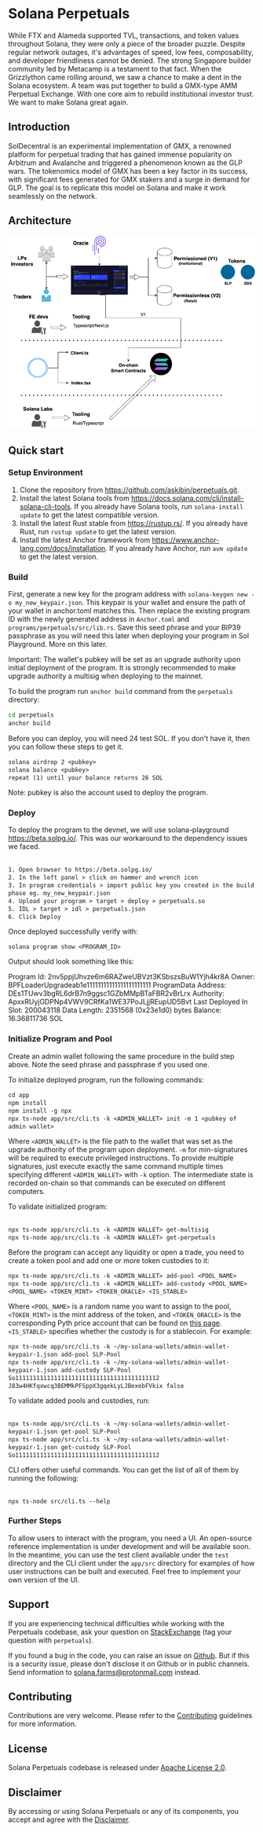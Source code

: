 # Solana Perpetuals

While FTX and Alameda supported TVL, transactions, and token values throughout Solana, they were only a piece of the broader puzzle. Despite regular network outages, it's advantages of speed, low fees, composability, and developer friendliness cannot be denied.
The strong Singapore builder community led by Metacamp is a testament to that fact.
When the Grizzlython came rolling around, we saw a chance to make a dent in the Solana ecosystem. A team was put together to build a GMX-type AMM Perpetual Exchange. With one core aim to rebuild institutional investor trust. We want to make Solana great again.

## Introduction

SolDecentral is an experimental implementation of GMX, a renowned platform for perpetual trading that has gained immense popularity on Arbitrum and Avalanche and triggered a phenomenon known as the GLP wars. The tokenomics model of GMX has been a key factor in its success, with significant fees generated for GMX stakers and a surge in demand for GLP. The goal is to replicate this model on Solana and make it work seamlessly on the network.

## Architecture

![Architecture Diagram](https://github.com/SolCentralX/FE_Submission/blob/92372db51200cc5f50e227cce90fe0c901512506/Diagrams/SolDecentral_Architecture_V1.png)

## Quick start

### Setup Environment

1. Clone the repository from <https://github.com/askibin/perpetuals.git>.
2. Install the latest Solana tools from <https://docs.solana.com/cli/install-solana-cli-tools>. If you already have Solana tools, run `solana-install update` to get the latest compatible version.
3. Install the latest Rust stable from <https://rustup.rs/>. If you already have Rust, run `rustup update` to get the latest version.
4. Install the latest Anchor framework from <https://www.anchor-lang.com/docs/installation>. If you already have Anchor, run `avm update` to get the latest version.

### Build

First, generate a new key for the program address with `solana-keygen new -o my_new_keypair.json`. This keypair is your wallet and ensure the path of your wallet in anchor.toml matches this. Then replace the existing program ID with the newly generated address in `Anchor.toml` and `programs/perpetuals/src/lib.rs`.
Save this seed phrase and your BIP39 passphrase as you will need this later when deploying your program in Sol Playground. More on this later.

Important: The wallet's pubkey will be set as an upgrade authority upon initial deployment of the program. It is strongly recommended to make upgrade authority a multisig when deploying to the mainnet.

To build the program run `anchor build` command from the `perpetuals` directory:

```sh
cd perpetuals
anchor build
```

Before you can deploy, you will need 24 test SOL.
If you don't have it, then you can follow these steps to get it.

```
solana airdrop 2 <pubkey>
solana balance <pubkey>
repeat (1) until your balance returns 26 SOL
```

Note: pubkey is also the account used to deploy the program.

### Deploy

To deploy the program to the devnet, we will use solana-playground <https://beta.solpg.io/>. This was our workaround to the dependency issues we faced.

```

1. Open browser to https://beta.solpg.io/
2. In the left panel > click on hammer and wrench icon
3. In program credentials > import public key you created in the build phase eg. my_new_keypair.json
4. Upload your program > target > deploy > perpetuals.so
5. IDL > target > idl > perpetuals.json
6. Click Deploy

```

Once deployed successfully verify with:

```
solana program show <PROGRAM_ID>
```

Output should look something like this:

Program Id: 2nv5ppjUhvze6m6RAZweUBVzt3KSbszsBuW1Yjh4kr8A
Owner: BPFLoaderUpgradeab1e11111111111111111111111
ProgramData Address: DEs1TUwv3bgRL6drB7n9ggsc1GZbMMpBTaFBR2vBrLrx
Authority: ApxxRUyjGDPNp4VWV9CRfKa1WE37PoJLjjREupUD5Bvt
Last Deployed In Slot: 200043118
Data Length: 2351568 (0x23e1d0) bytes
Balance: 16.36811736 SOL

### Initialize Program and Pool

Create an admin wallet following the same procedure in the build step above. Note the seed phrase and passphrase if you used one.

To initialize deployed program, run the following commands:

```
cd app
npm install
npm install -g npx
npx ts-node app/src/cli.ts -k <ADMIN_WALLET> init -m 1 <pubkey of admin wallet>
```

Where `<ADMIN_WALLET>` is the file path to the wallet that was set as the upgrade authority of the program upon deployment. `-m` for min-signatures will be required to execute privileged instructions. To provide multiple signatures, just execute exactly the same command multiple times specifying different `<ADMIN_WALLET>` with `-k` option. The intermediate state is recorded on-chain so that commands can be executed on different computers.

To validate initialized program:

```

npx ts-node app/src/cli.ts -k <ADMIN WALLET> get-multisig
npx ts-node app/src/cli.ts -k <ADMIN WALLET> get-perpetuals

```

Before the program can accept any liquidity or open a trade, you need to create a token pool and add one or more token custodies to it:

```
npx ts-node app/src/cli.ts -k <ADMIN_WALLET> add-pool <POOL_NAME>
npx ts-node app/src/cli.ts -k <ADMIN_WALLET> add-custody <POOL_NAME>
<POOL_NAME> <TOKEN_MINT> <TOKEN_ORACLE> <IS_STABLE>
```

Where `<POOL_NAME>` is a random name you want to assign to the pool, `<TOKEN_MINT>` is the mint address of the token, and `<TOKEN_ORACLE>` is the corresponding Pyth price account that can be found on [this page](https://pyth.network/price-feeds?cluster=devnet). `<IS_STABLE>` specifies whether the custody is for a stablecoin. For example:

```
npx ts-node app/src/cli.ts -k ~/my-solana-wallets/admin-wallet-keypair-1.json add-pool SLP-Pool
npx ts-node app/src/cli.ts -k ~/my-solana-wallets/admin-wallet-keypair-1.json add-custody SLP-Pool So11111111111111111111111111111111111111112 J83w4HKfqxwcq3BEMMkPFSppX3gqekLyLJBexebFVkix false
```

To validate added pools and custodies, run:

```

npx ts-node app/src/cli.ts -k ~/my-solana-wallets/admin-wallet-keypair-1.json get-pool SLP-Pool
npx ts-node app/src/cli.ts -k ~/my-solana-wallets/admin-wallet-keypair-1.json get-custody SLP-Pool So11111111111111111111111111111111111111112

```

CLI offers other useful commands. You can get the list of all of them by running the following:

```

npx ts-node src/cli.ts --help

```

### Further Steps

To allow users to interact with the program, you need a UI. An open-source reference implementation is under development and will be available soon. In the meantime, you can use the test client available under the `test` directory and the CLI client under the `app/src` directory for examples of how user instructions can be built and executed. Feel free to implement your own version of the UI.

## Support

If you are experiencing technical difficulties while working with the Perpetuals codebase, ask your question on [StackExchange](https://solana.stackexchange.com) (tag your question with `perpetuals`).

If you found a bug in the code, you can raise an issue on [Github](https://github.com/askibin/perpetuals). But if this is a security issue, please don't disclose it on Github or in public channels. Send information to solana.farms@protonmail.com instead.

## Contributing

Contributions are very welcome. Please refer to the [Contributing](https://github.com/solana-labs/solana/blob/master/CONTRIBUTING.md) guidelines for more information.

## License

Solana Perpetuals codebase is released under [Apache License 2.0](LICENSE).

## Disclaimer

By accessing or using Solana Perpetuals or any of its components, you accept and agree with the [Disclaimer](DISCLAIMER.md).
